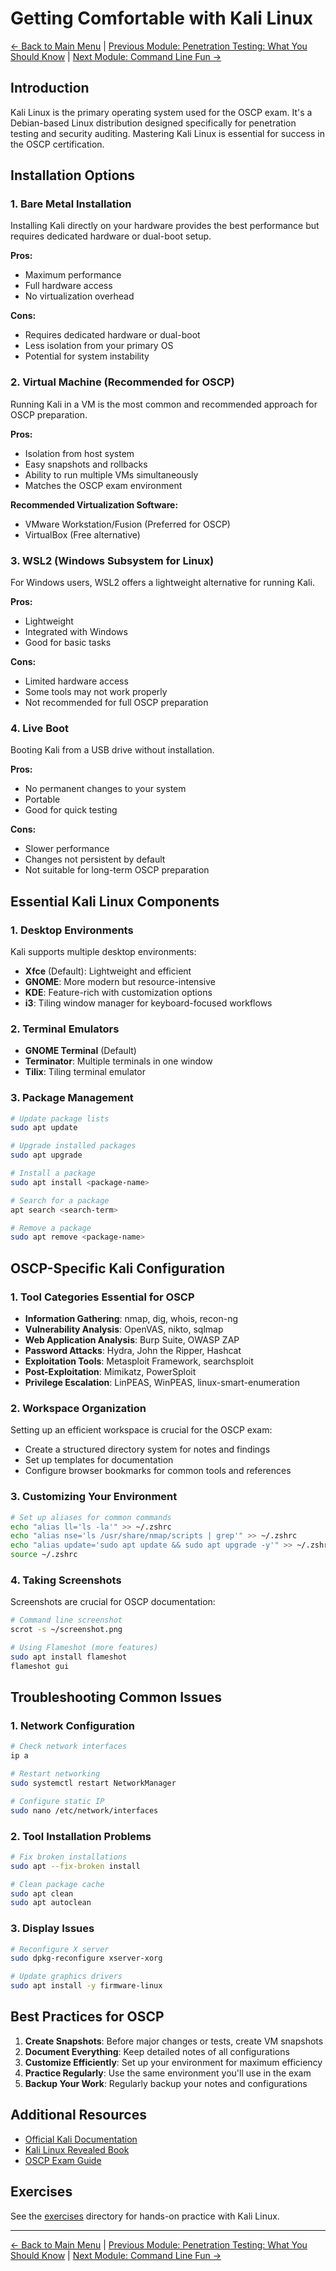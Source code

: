 # Getting Comfortable with Kali Linux

[← Back to Main Menu](../readme.md) | [Previous Module: Penetration Testing: What You Should Know](../01-Penetration-Testing-What-You-Should-Know/) | [Next Module: Command Line Fun →](../03-Command-Line-Fun/)

## Introduction

Kali Linux is the primary operating system used for the OSCP exam. It's a Debian-based Linux distribution designed specifically for penetration testing and security auditing. Mastering Kali Linux is essential for success in the OSCP certification.

## Installation Options

### 1. Bare Metal Installation

Installing Kali directly on your hardware provides the best performance but requires dedicated hardware or dual-boot setup.

**Pros:**
- Maximum performance
- Full hardware access
- No virtualization overhead

**Cons:**
- Requires dedicated hardware or dual-boot
- Less isolation from your primary OS
- Potential for system instability

### 2. Virtual Machine (Recommended for OSCP)

Running Kali in a VM is the most common and recommended approach for OSCP preparation.

**Pros:**
- Isolation from host system
- Easy snapshots and rollbacks
- Ability to run multiple VMs simultaneously
- Matches the OSCP exam environment

**Recommended Virtualization Software:**
- VMware Workstation/Fusion (Preferred for OSCP)
- VirtualBox (Free alternative)

### 3. WSL2 (Windows Subsystem for Linux)

For Windows users, WSL2 offers a lightweight alternative for running Kali.

**Pros:**
- Lightweight
- Integrated with Windows
- Good for basic tasks

**Cons:**
- Limited hardware access
- Some tools may not work properly
- Not recommended for full OSCP preparation

### 4. Live Boot

Booting Kali from a USB drive without installation.

**Pros:**
- No permanent changes to your system
- Portable
- Good for quick testing

**Cons:**
- Slower performance
- Changes not persistent by default
- Not suitable for long-term OSCP preparation

## Essential Kali Linux Components

### 1. Desktop Environments

Kali supports multiple desktop environments:

- **Xfce** (Default): Lightweight and efficient
- **GNOME**: More modern but resource-intensive
- **KDE**: Feature-rich with customization options
- **i3**: Tiling window manager for keyboard-focused workflows

### 2. Terminal Emulators

- **GNOME Terminal** (Default)
- **Terminator**: Multiple terminals in one window
- **Tilix**: Tiling terminal emulator

### 3. Package Management

```bash
# Update package lists
sudo apt update

# Upgrade installed packages
sudo apt upgrade

# Install a package
sudo apt install <package-name>

# Search for a package
apt search <search-term>

# Remove a package
sudo apt remove <package-name>
```

## OSCP-Specific Kali Configuration

### 1. Tool Categories Essential for OSCP

- **Information Gathering**: nmap, dig, whois, recon-ng
- **Vulnerability Analysis**: OpenVAS, nikto, sqlmap
- **Web Application Analysis**: Burp Suite, OWASP ZAP
- **Password Attacks**: Hydra, John the Ripper, Hashcat
- **Exploitation Tools**: Metasploit Framework, searchsploit
- **Post-Exploitation**: Mimikatz, PowerSploit
- **Privilege Escalation**: LinPEAS, WinPEAS, linux-smart-enumeration

### 2. Workspace Organization

Setting up an efficient workspace is crucial for the OSCP exam:

- Create a structured directory system for notes and findings
- Set up templates for documentation
- Configure browser bookmarks for common tools and references

### 3. Customizing Your Environment

```bash
# Set up aliases for common commands
echo "alias ll='ls -la'" >> ~/.zshrc
echo "alias nse='ls /usr/share/nmap/scripts | grep'" >> ~/.zshrc
echo "alias update='sudo apt update && sudo apt upgrade -y'" >> ~/.zshrc
source ~/.zshrc
```

### 4. Taking Screenshots

Screenshots are crucial for OSCP documentation:

```bash
# Command line screenshot
scrot -s ~/screenshot.png

# Using Flameshot (more features)
sudo apt install flameshot
flameshot gui
```

## Troubleshooting Common Issues

### 1. Network Configuration

```bash
# Check network interfaces
ip a

# Restart networking
sudo systemctl restart NetworkManager

# Configure static IP
sudo nano /etc/network/interfaces
```

### 2. Tool Installation Problems

```bash
# Fix broken installations
sudo apt --fix-broken install

# Clean package cache
sudo apt clean
sudo apt autoclean
```

### 3. Display Issues

```bash
# Reconfigure X server
sudo dpkg-reconfigure xserver-xorg

# Update graphics drivers
sudo apt install -y firmware-linux
```

## Best Practices for OSCP

1. **Create Snapshots**: Before major changes or tests, create VM snapshots
2. **Document Everything**: Keep detailed notes of all configurations
3. **Customize Efficiently**: Set up your environment for maximum efficiency
4. **Practice Regularly**: Use the same environment you'll use in the exam
5. **Backup Your Work**: Regularly backup your notes and configurations

## Additional Resources

- [Official Kali Documentation](https://www.kali.org/docs/)
- [Kali Linux Revealed Book](https://kali.training/)
- [OSCP Exam Guide](https://help.offensive-security.com/hc/en-us/articles/360040165632-OSCP-Exam-Guide)

## Exercises

See the [exercises](./exercises/) directory for hands-on practice with Kali Linux.

---

[← Back to Main Menu](../readme.md) | [Previous Module: Penetration Testing: What You Should Know](../01-Penetration-Testing-What-You-Should-Know/) | [Next Module: Command Line Fun →](../03-Command-Line-Fun/)
